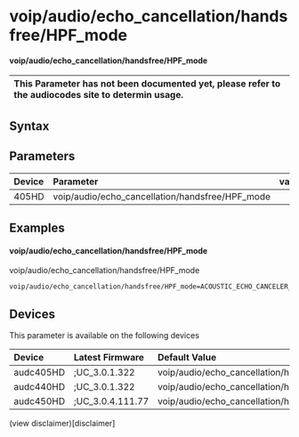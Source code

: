 ﻿---
description: voip/audio/echo_cancellation/handsfree/HPF_mode
search: false
---

# voip/audio/echo_cancellation/handsfree/HPF_mode

#### voip/audio/echo_cancellation/handsfree/HPF_mode


| This Parameter has not been documented yet, please refer to the audiocodes site to determin usage.  | 
| :--- |

## Syntax

## Parameters
|Device|Parameter|value|Description|
|:---|:---|:---|:---|
| 405HD | voip/audio/echo_cancellation/handsfree/HPF_mode |  |  |

## Examples
#### voip/audio/echo_cancellation/handsfree/HPF_mode

voip/audio/echo_cancellation/handsfree/HPF_mode

```
voip/audio/echo_cancellation/handsfree/HPF_mode=ACOUSTIC_ECHO_CANCELER_HPF_HP_FILTER
```

## Devices
This parameter is available on the following devices

| Device | Latest Firmware | Default Value |
|:---|:---|:---|
| audc405HD | ;UC_3.0.1.322 | voip/audio/echo_cancellation/handsfree/HPF_mode=ACOUSTIC_ECHO_CANCELER_HPF_HP_FILTER 
| audc440HD | ;UC_3.0.1.322 | voip/audio/echo_cancellation/handsfree/HPF_mode=ACOUSTIC_ECHO_CANCELER_HPF_HP_FILTER 
| audc450HD | ;UC_3.0.4.111.77 | voip/audio/echo_cancellation/handsfree/HPF_mode=ACOUSTIC_ECHO_CANCELER_HPF_HP_FILTER 

(view disclaimer)[disclaimer]
